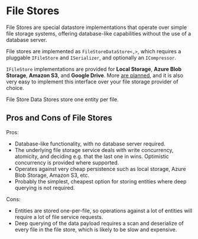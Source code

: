 # File Stores

File Stores are special datastore implementations that operate over simple file storage systems, offering database-like capabilities without the use of a database server.

File stores are implemented as `FileStoreDataStore<,>`, which requires a pluggable `IFileStore` and `ISerializer`, and optionally an `ICompressor`.

`IFileStore` implementations are provided for **Local Storage**, **Azure Blob Storage**, **Amazon S3**, and **Google Drive**. More [are planned](roadmap.md), and it is also very easy to implement this interface over your file storage provider of choice.

File Store Data Stores store one entity per file. 

## Pros and Cons of File Stores

Pros:

  - Database-like functionality, with no database server required.
  - The underlying file storage service deals with write concurrency, atomicity, and deciding e.g. that the last one in wins. Optimistic concurrency is provided where supported.
  - Operates against very cheap persistence such as local storage, Azure Blob Storage, Amazon S3, etc.
  - Probably the simplest, cheapest option for storing entities where deep querying is not required.

Cons: 

  - Entities are stored one-per-file, so operations against a lot of entities will require a lot of file service requests.
  - Deep querying of the data payload requires a scan and deserialize of every file in the file store, which is likely to be slow and expensive.